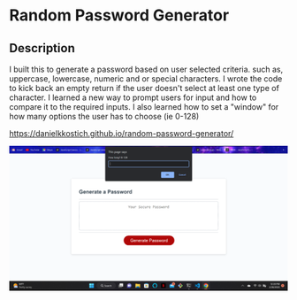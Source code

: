 # Random Password Generator

## Description
I built this to generate a password based on user selected criteria. such as, uppercase, lowercase, numeric and or special characters. I wrote the code to kick back an empty return if the user doesn't select at least one type of character. I learned a new way to prompt users for input and how to compare it to the required inputs. I also learned how to set a "window" for how many options the user has to choose (ie 0-128)

https://danielkkostich.github.io/random-password-generator/

![site scereenshot](/images/password%20generator.png)
